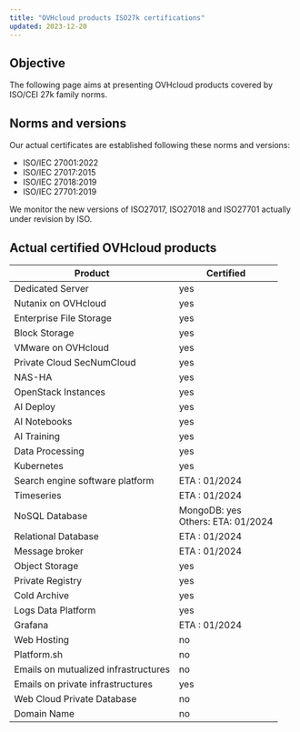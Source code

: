 ```yaml
---
title: "OVHcloud products ISO27k certifications"
updated: 2023-12-20
---
```


## Objective

The following page aims at presenting OVHcloud products covered by ISO/CEI 27k family norms.

## Norms and versions

Our actual certificates are established following these norms and versions:

- ISO/IEC 27001:2022
- ISO/IEC 27017:2015
- ISO/IEC 27018:2019
- ISO/IEC 27701:2019

We monitor the new versions of ISO27017, ISO27018 and ISO27701 actually under revision by ISO.

## Actual certified OVHcloud products

| **Product** | **Certified** | 
| --- | ---  | 
| Dedicated Server | yes | 
| Nutanix on OVHcloud | yes | 
| Enterprise File Storage | yes | 
| Block Storage | yes | 
| VMware on OVHcloud | yes | 
| Private Cloud SecNumCloud | yes | 
| NAS-HA | yes | 
| OpenStack Instances | yes | 
| AI Deploy | yes | 
| AI Notebooks | yes | 
| AI Training | yes | 
| Data Processing | yes | 
| Kubernetes | yes |
| Search engine software platform | ETA : 01/2024 | 
| Timeseries | ETA : 01/2024 |
| NoSQL Database | MongoDB: yes <br>Others: ETA: 01/2024 | 
| Relational Database | ETA : 01/2024 | 
| Message broker | ETA : 01/2024 | 
| Object Storage | yes | 
| Private Registry | yes | 
| Cold Archive | yes | 
| Logs Data Platform | yes | 
| Grafana | ETA : 01/2024 | 
| Web Hosting | no | 
| Platform.sh | no | 
| Emails on mutualized infrastructures | no |
| Emails on private infrastructures | yes | 
| Web Cloud Private Database | no | 
| Domain Name | no | 
